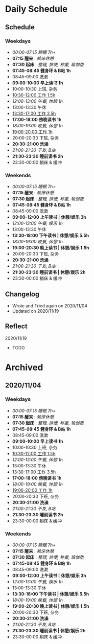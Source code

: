 # Daily Schedule

## Schedule

### Weekdays

- _00:00-07:15 睡眠 7h+_
- **07:15 醒来** : _赖床休憩_
- **07:30 起床** : _整理, 排便, 称重, 瑜伽垫_
- **07:45-08:45 健身环 & B站 1h**
- 08:45-09:00 洗漱
- **09:00-10:00 早上读书 1h**
- 10:00-10:30 上班, 杂务
- <u>10:30-12:00 工作 1.5h</u>
- _12:00-13:00 午餐, 休憩 1h_
- 13:00-13:30 午休
- <u>13:30-17:00 工作 3.5h</u>
- **17:00-18:00 傍晚读书 1h**
- _18:00-19:00 晚餐, 休憩 1h_
- <u>19:00-20:00 工作 1h</u>
- 20:00-20:30 下班, 杂务
- **20:30-21:00 洗澡**
- _21:00-21:30 干发, B站_
- **21:30-23:30 睡前读书 2h**
- 23:30-00:00 躺床 & 缓冲

### Weekends

- _00:00-07:15 睡眠 7h+_
- **07:15 醒来** : _赖床休憩_
- **07:30 起床** : _整理, 排便, 称重, 瑜伽垫_
- **07:45-08:45 健身环 & B站 1h**
- 08:45-09:00 洗漱
- **09:00-12:00 上午读书 | 休憩/娱乐 3h**
- _12:00-13:00 午餐, 娱乐 1h_
- 13:00-13:30 午休
- **13:30-18:00 下午读书 | 休憩/娱乐 5.5h**
- _18:00-19:00 晚餐, 休憩 1h_
- **19:00-20:30 晚上读书 | 休憩/娱乐 1.5h**
- 20:00-20:30 下班, 杂务
- **20:30-21:00 洗澡**
- _21:00-21:30 干发, B站_
- **21:30-23:30 睡前读书 | 休憩/娱乐 2h**
- 23:30-00:00 躺床 & 缓冲

## Changelog

- Wrote and Tried again on 2020/11/04
- Updated on 2020/11/19

## Reflect

2020/11/19

- TODO

# Archived

## 2020/11/04

### Weekdays

- _00:00-07:15 睡眠 7h+_
- **07:15 醒来** : _赖床休憩_
- **07:30 起床** : _整理, 排便, 称重, 瑜伽垫_
- **07:45-08:45 健身环 & B站 1h**
- 08:45-09:00 洗漱
- **09:00-10:00 早上读书 1h**
- 10:00-10:30 上班, 杂务
- <u>10:30-12:00 工作 1.5h</u>
- _12:00-13:00 午餐, 休憩 1h_
- 13:00-13:30 午休
- <u>13:30-17:00 工作 3.5h</u>
- **17:00-18:00 傍晚读书 1h**
- _18:00-19:00 晚餐, 休憩 1h_
- <u>19:00-20:00 工作 1h</u>
- 20:00-20:30 下班, 杂务
- **20:30-21:00 洗澡**
- _21:00-21:30 干发, B站_
- **21:30-23:30 睡前读书 2h**
- 23:30-00:00 躺床 & 缓冲

### Weekends

- _00:00-07:15 睡眠 7h+_
- **07:15 醒来** : _赖床休憩_
- **07:30 起床** : _整理, 排便, 称重, 瑜伽垫_
- **07:45-08:45 健身环 & B站 1h**
- 08:45-09:00 洗漱
- **09:00-12:00 上午读书 | 休憩/娱乐 3h**
- _12:00-13:00 午餐, 娱乐 1h_
- 13:00-13:30 午休
- **13:30-18:00 下午读书 | 休憩/娱乐 5.5h**
- _18:00-19:00 晚餐, 休憩 1h_
- **19:00-20:30 晚上读书 | 休憩/娱乐 1.5h**
- 20:00-20:30 下班, 杂务
- **20:30-21:00 洗澡**
- _21:00-21:30 干发, B站_
- **21:30-23:30 睡前读书 | 休憩/娱乐 2h**
- 23:30-00:00 躺床 & 缓冲
